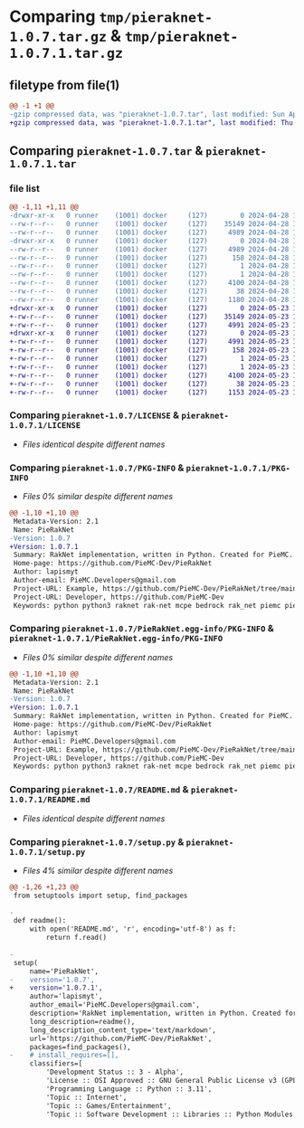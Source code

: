 # Comparing `tmp/pieraknet-1.0.7.tar.gz` & `tmp/pieraknet-1.0.7.1.tar.gz`

## filetype from file(1)

```diff
@@ -1 +1 @@
-gzip compressed data, was "pieraknet-1.0.7.tar", last modified: Sun Apr 28 12:31:35 2024, max compression
+gzip compressed data, was "pieraknet-1.0.7.1.tar", last modified: Thu May 23 19:07:50 2024, max compression
```

## Comparing `pieraknet-1.0.7.tar` & `pieraknet-1.0.7.1.tar`

### file list

```diff
@@ -1,11 +1,11 @@
-drwxr-xr-x   0 runner    (1001) docker     (127)        0 2024-04-28 12:31:35.974782 pieraknet-1.0.7/
--rw-r--r--   0 runner    (1001) docker     (127)    35149 2024-04-28 12:31:31.000000 pieraknet-1.0.7/LICENSE
--rw-r--r--   0 runner    (1001) docker     (127)     4989 2024-04-28 12:31:35.974782 pieraknet-1.0.7/PKG-INFO
-drwxr-xr-x   0 runner    (1001) docker     (127)        0 2024-04-28 12:31:35.974782 pieraknet-1.0.7/PieRakNet.egg-info/
--rw-r--r--   0 runner    (1001) docker     (127)     4989 2024-04-28 12:31:35.000000 pieraknet-1.0.7/PieRakNet.egg-info/PKG-INFO
--rw-r--r--   0 runner    (1001) docker     (127)      158 2024-04-28 12:31:35.000000 pieraknet-1.0.7/PieRakNet.egg-info/SOURCES.txt
--rw-r--r--   0 runner    (1001) docker     (127)        1 2024-04-28 12:31:35.000000 pieraknet-1.0.7/PieRakNet.egg-info/dependency_links.txt
--rw-r--r--   0 runner    (1001) docker     (127)        1 2024-04-28 12:31:35.000000 pieraknet-1.0.7/PieRakNet.egg-info/top_level.txt
--rw-r--r--   0 runner    (1001) docker     (127)     4100 2024-04-28 12:31:31.000000 pieraknet-1.0.7/README.md
--rw-r--r--   0 runner    (1001) docker     (127)       38 2024-04-28 12:31:35.974782 pieraknet-1.0.7/setup.cfg
--rw-r--r--   0 runner    (1001) docker     (127)     1180 2024-04-28 12:31:31.000000 pieraknet-1.0.7/setup.py
+drwxr-xr-x   0 runner    (1001) docker     (127)        0 2024-05-23 19:07:50.293843 pieraknet-1.0.7.1/
+-rw-r--r--   0 runner    (1001) docker     (127)    35149 2024-05-23 19:07:46.000000 pieraknet-1.0.7.1/LICENSE
+-rw-r--r--   0 runner    (1001) docker     (127)     4991 2024-05-23 19:07:50.293843 pieraknet-1.0.7.1/PKG-INFO
+drwxr-xr-x   0 runner    (1001) docker     (127)        0 2024-05-23 19:07:50.293843 pieraknet-1.0.7.1/PieRakNet.egg-info/
+-rw-r--r--   0 runner    (1001) docker     (127)     4991 2024-05-23 19:07:50.000000 pieraknet-1.0.7.1/PieRakNet.egg-info/PKG-INFO
+-rw-r--r--   0 runner    (1001) docker     (127)      158 2024-05-23 19:07:50.000000 pieraknet-1.0.7.1/PieRakNet.egg-info/SOURCES.txt
+-rw-r--r--   0 runner    (1001) docker     (127)        1 2024-05-23 19:07:50.000000 pieraknet-1.0.7.1/PieRakNet.egg-info/dependency_links.txt
+-rw-r--r--   0 runner    (1001) docker     (127)        1 2024-05-23 19:07:50.000000 pieraknet-1.0.7.1/PieRakNet.egg-info/top_level.txt
+-rw-r--r--   0 runner    (1001) docker     (127)     4100 2024-05-23 19:07:46.000000 pieraknet-1.0.7.1/README.md
+-rw-r--r--   0 runner    (1001) docker     (127)       38 2024-05-23 19:07:50.293843 pieraknet-1.0.7.1/setup.cfg
+-rw-r--r--   0 runner    (1001) docker     (127)     1153 2024-05-23 19:07:46.000000 pieraknet-1.0.7.1/setup.py
```

### Comparing `pieraknet-1.0.7/LICENSE` & `pieraknet-1.0.7.1/LICENSE`

 * *Files identical despite different names*

### Comparing `pieraknet-1.0.7/PKG-INFO` & `pieraknet-1.0.7.1/PKG-INFO`

 * *Files 0% similar despite different names*

```diff
@@ -1,10 +1,10 @@
 Metadata-Version: 2.1
 Name: PieRakNet
-Version: 1.0.7
+Version: 1.0.7.1
 Summary: RakNet implementation, written in Python. Created for PieMC.
 Home-page: https://github.com/PieMC-Dev/PieRakNet
 Author: lapismyt
 Author-email: PieMC.Developers@gmail.com
 Project-URL: Example, https://github.com/PieMC-Dev/PieRakNet/tree/main/EXAMPLE.md
 Project-URL: Developer, https://github.com/PieMC-Dev
 Keywords: python python3 raknet rak-net mcpe bedrock rak_net piemc pieraknet
```

### Comparing `pieraknet-1.0.7/PieRakNet.egg-info/PKG-INFO` & `pieraknet-1.0.7.1/PieRakNet.egg-info/PKG-INFO`

 * *Files 0% similar despite different names*

```diff
@@ -1,10 +1,10 @@
 Metadata-Version: 2.1
 Name: PieRakNet
-Version: 1.0.7
+Version: 1.0.7.1
 Summary: RakNet implementation, written in Python. Created for PieMC.
 Home-page: https://github.com/PieMC-Dev/PieRakNet
 Author: lapismyt
 Author-email: PieMC.Developers@gmail.com
 Project-URL: Example, https://github.com/PieMC-Dev/PieRakNet/tree/main/EXAMPLE.md
 Project-URL: Developer, https://github.com/PieMC-Dev
 Keywords: python python3 raknet rak-net mcpe bedrock rak_net piemc pieraknet
```

### Comparing `pieraknet-1.0.7/README.md` & `pieraknet-1.0.7.1/README.md`

 * *Files identical despite different names*

### Comparing `pieraknet-1.0.7/setup.py` & `pieraknet-1.0.7.1/setup.py`

 * *Files 4% similar despite different names*

```diff
@@ -1,26 +1,23 @@
 from setuptools import setup, find_packages
 
-
 def readme():
     with open('README.md', 'r', encoding='utf-8') as f:
         return f.read()
 
-
 setup(
     name='PieRakNet',
-    version='1.0.7',
+    version='1.0.7.1',
     author='lapismyt',
     author_email='PieMC.Developers@gmail.com',
     description='RakNet implementation, written in Python. Created for PieMC.',
     long_description=readme(),
     long_description_content_type='text/markdown',
     url='https://github.com/PieMC-Dev/PieRakNet',
     packages=find_packages(),
-    # install_requires=[],
     classifiers=[
         'Development Status :: 3 - Alpha',
         'License :: OSI Approved :: GNU General Public License v3 (GPLv3)',
         'Programming Language :: Python :: 3.11',
         'Topic :: Internet',
         'Topic :: Games/Entertainment',
         'Topic :: Software Development :: Libraries :: Python Modules',
```

